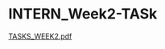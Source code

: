 # INTERN_Week2-TASk
[TASKS_WEEK2.pdf](https://github.com/user-attachments/files/21623978/TASKS_WEEK2.pdf)
